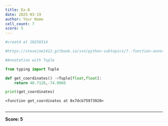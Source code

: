 ```yaml
---
title: Ex-8
date: 2025-03-19
author: Your Name
cell_count: 7
score: 5
---
```


```python
#creatd at 20250314
```


```python
#https://stevejoe1412.gitbook.io/ssn/python-subtopics/7.-function-annotations
```


```python
#Annotation with Tuple
```


```python
from typing import Tuple
```


```python
def get_coordinates() ->Tuple[float,float]:
    return 40.7128,-74.0060
```


```python
print(get_coordinates)
```

    <function get_coordinates at 0x7dcb75973920>



```python

```


---
**Score: 5**